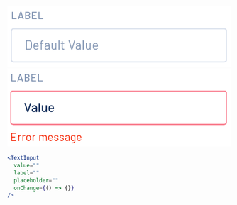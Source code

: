 <div class="references">
  <div class="reference">
    <a href="public/images/components/TextInput/1.png">
      <img src="public/images/components/TextInput/1.png" alt="TextInput 1" />
    </a>
  </div>
  <div class="reference">
    <a href="public/images/components/TextInput/2.png">
      <img src="public/images/components/TextInput/2.png" alt="TextInput 2" />
    </a>
  </div>
</div>

```jsx
<TextInput
  value=""
  label=""
  placeholder=""
  onChange={() => {}}
/>
```
